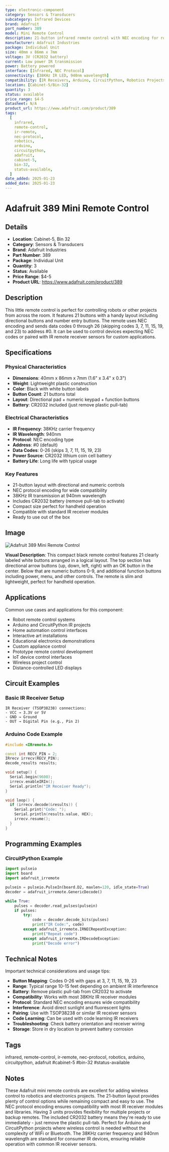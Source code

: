 ```yaml
---
type: electronic-component
category: Sensors & Transducers
subcategory: Infrared Devices
brand: Adafruit
part_number: 389
model: Mini Remote Control
description: 21-button infrared remote control with NEC encoding for robotics and projects
manufacturer: Adafruit Industries
package: Individual Unit
size: 40mm x 86mm x 7mm
voltage: 3V (CR2032 battery)
current: Low power IR transmission
power: Battery powered
interface: [Infrared, NEC Protocol]
connectivity: [38KHz IR LED, 940nm wavelength]
compatibility: [IR Receivers, Arduino, CircuitPython, Robotics Projects]
location: [Cabinet-5/Bin-32]
quantity: 3
status: available
price_range: $4-5
datasheet: N/A
product_url: https://www.adafruit.com/product/389
tags:
  [
    infrared,
    remote-control,
    ir-remote,
    nec-protocol,
    robotics,
    arduino,
    circuitpython,
    adafruit,
    cabinet-5,
    bin-32,
    status-available,
  ]
date_added: 2025-01-23
added_date: 2025-01-23
---
```


# Adafruit 389 Mini Remote Control

## Details

- **Location**: Cabinet-5, Bin 32
- **Category**: Sensors & Transducers
- **Brand**: Adafruit Industries
- **Part Number**: 389
- **Package**: Individual Unit
- **Quantity**: 3
- **Status**: Available
- **Price Range**: $4-5
- **Product URL**: https://www.adafruit.com/product/389

## Description

This little remote control is perfect for controlling robots or other projects from across the room. It features 21 buttons with a handy layout including directional buttons and number entry buttons. The remote uses NEC encoding and sends data codes 0 through 26 (skipping codes 3, 7, 11, 15, 19, and 23) to address #0. It can be used to control devices expecting NEC codes or paired with IR remote receiver sensors for custom applications.

## Specifications

### Physical Characteristics

- **Dimensions**: 40mm x 86mm x 7mm (1.6" x 3.4" x 0.3")
- **Weight**: Lightweight plastic construction
- **Color**: Black with white button labels
- **Button Count**: 21 buttons total
- **Layout**: Directional pad + numeric keypad + function buttons
- **Battery**: CR2032 included (just remove plastic pull-tab)

### Electrical Characteristics

- **IR Frequency**: 38KHz carrier frequency
- **IR Wavelength**: 940nm
- **Protocol**: NEC encoding type
- **Address**: #0 (default)
- **Data Codes**: 0-26 (skips 3, 7, 11, 15, 19, 23)
- **Power Source**: CR2032 lithium coin cell battery
- **Battery Life**: Long life with typical usage

### Key Features

- 21-button layout with directional and numeric controls
- NEC protocol encoding for wide compatibility
- 38KHz IR transmission at 940nm wavelength
- Includes CR2032 battery (remove pull-tab to activate)
- Compact size perfect for handheld operation
- Compatible with standard IR receiver modules
- Ready to use out of the box

## Image

![Adafruit 389 Mini Remote Control](../attachments/adafruit-389-mini-remote-control.jpg)

**Visual Description**: This compact black remote control features 21 clearly labeled white buttons arranged in a logical layout. The top section has directional arrow buttons (up, down, left, right) with an OK button in the center. Below that are numeric buttons 0-9, and additional function buttons including power, menu, and other controls. The remote is slim and lightweight, perfect for handheld operation.

## Applications

Common use cases and applications for this component:

- Robot remote control systems
- Arduino and CircuitPython IR projects
- Home automation control interfaces
- Interactive art installations
- Educational electronics demonstrations
- Custom appliance control
- Prototype remote control development
- IoT device control interfaces
- Wireless project control
- Distance-controlled LED displays

## Circuit Examples

### Basic IR Receiver Setup

```
IR Receiver (TSOP38238) connections:
- VCC → 3.3V or 5V
- GND → Ground
- OUT → Digital Pin (e.g., Pin 2)
```

### Arduino Code Example

```cpp
#include <IRremote.h>

const int RECV_PIN = 2;
IRrecv irrecv(RECV_PIN);
decode_results results;

void setup() {
  Serial.begin(9600);
  irrecv.enableIRIn();
  Serial.println("IR Receiver Ready");
}

void loop() {
  if (irrecv.decode(&results)) {
    Serial.print("Code: ");
    Serial.println(results.value, HEX);
    irrecv.resume();
  }
}
```

## Programming Examples

### CircuitPython Example

```python
import pulseio
import board
import adafruit_irremote

pulsein = pulseio.PulseIn(board.D2, maxlen=120, idle_state=True)
decoder = adafruit_irremote.GenericDecode()

while True:
    pulses = decoder.read_pulses(pulsein)
    if pulses:
        try:
            code = decoder.decode_bits(pulses)
            print("IR Code:", code)
        except adafruit_irremote.IRNECRepeatException:
            print("Repeat code")
        except adafruit_irremote.IRDecodeException:
            print("Decode error")
```

## Technical Notes

Important technical considerations and usage tips:

- **Button Mapping**: Codes 0-26 with gaps at 3, 7, 11, 15, 19, 23
- **Range**: Typical range 10-15 feet depending on ambient IR interference
- **Battery**: Remove plastic pull-tab from CR2032 to activate
- **Compatibility**: Works with most 38KHz IR receiver modules
- **Protocol**: Standard NEC encoding ensures wide compatibility
- **Interference**: Avoid direct sunlight and fluorescent lights
- **Pairing**: Use with TSOP38238 or similar IR receiver sensors
- **Code Learning**: Can be used with code learning IR receivers
- **Troubleshooting**: Check battery orientation and receiver wiring
- **Storage**: Store in dry location to prevent battery corrosion

## Tags

infrared, remote-control, ir-remote, nec-protocol, robotics, arduino, circuitpython, adafruit #cabinet-5 #bin-32 #status-available

## Notes

These Adafruit mini remote controls are excellent for adding wireless control to robotics and electronics projects. The 21-button layout provides plenty of control options while remaining compact and easy to use. The NEC protocol encoding ensures compatibility with most IR receiver modules and libraries. Having 3 units provides flexibility for multiple projects or backup remotes. The included CR2032 battery means they're ready to use immediately - just remove the plastic pull-tab. Perfect for Arduino and CircuitPython projects where wireless control is needed without the complexity of WiFi or Bluetooth. The 38KHz carrier frequency and 940nm wavelength are standard for consumer IR devices, ensuring reliable operation with common IR receiver sensors.
